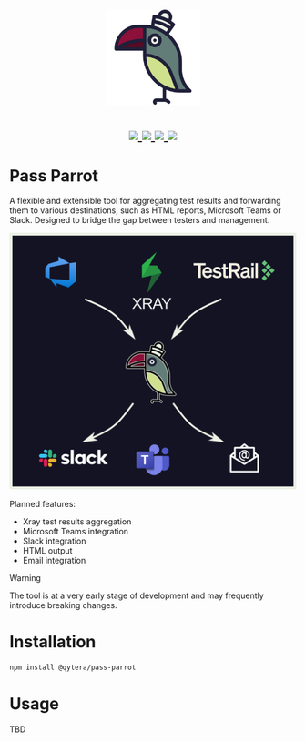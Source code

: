 <h1 align="center"> 
<img width="33%" src="docs/icon.svg" alt="Pass Parrot Logo">
  <p>
    <a href="https://www.npmjs.com/package/@qytera/pass-parrot">
      <img src="https://img.shields.io/npm/v/@qytera/pass-parrot?style=flat-square"/>
    </a>
    <a href="https://www.npmjs.com/package/@qytera/pass-parrot">
      <img src="https://img.shields.io/npm/dm/@qytera/pass-parrot?style=flat-square"/>
    </a>
    <a href="https://github.com/Qytera-Gmbh/pass-parrot/issues?q=is%3Aissue+is%3Aopen">
      <img src="https://img.shields.io/github/issues-raw/qytera-gmbh/pass-parrot?style=flat-square"/>
    </a>
    <a href="https://github.com/Qytera-Gmbh/pass-parrot/issues?q=is%3Aissue+is%3Aopen+no%3Aassignee">
      <img src="https://img.shields.io/github/issues-search/qytera-gmbh/pass-parrot?label=unaddressed%20issues&query=no%3Aassignee%20is%3Aopen&style=flat-square"/>
    </a>
  </p>
</h1>

# Pass Parrot

A flexible and extensible tool for aggregating test results and forwarding them to various destinations, such as HTML reports, Microsoft Teams or Slack. Designed to bridge the gap between testers and management.

![pass parrot flow](./docs/flow.svg)

Planned features:

- Xray test results aggregation
- Microsoft Teams integration
- Slack integration
- HTML output
- Email integration

> [!WARNING]
> The tool is at a very early stage of development and may frequently introduce breaking changes.

# Installation

```bash
npm install @qytera/pass-parrot
```

# Usage

TBD

